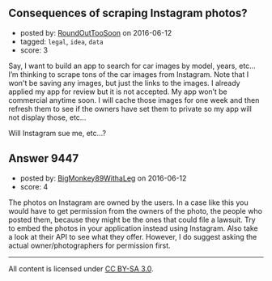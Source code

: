 ## Consequences of scraping Instagram photos?

- posted by: [RoundOutTooSoon](https://stackexchange.com/users/49522/roundouttoosoon) on 2016-06-12
- tagged: `legal`, `idea`, `data`
- score: 3

Say, I want to build an app to search for car images by model, years, etc… I’m thinking to scrape tons of the car images from Instagram. Note that I won't be saving any images, but just the links to the images. I already applied my app for review but it is not accepted. My app won’t be commercial anytime soon. I will cache those images for one week and then refresh them to see if the owners have set them to private so my app will not display those, etc...

Will Instagram sue me, etc…?


## Answer 9447

- posted by: [BigMonkey89WithaLeg](https://stackexchange.com/users/8615858/bigmonkey89withaleg) on 2016-06-12
- score: 4

The photos on Instagram are owned by the users. In a case like this you would have to get permission from the owners of the photo, the people who posted them, because they might be the ones that could file a lawsuit. Try to embed the photos in your application instead using Instagram. Also take a look at their API to see what they offer. However, I do suggest asking the actual owner/photographers for permission first.



---

All content is licensed under [CC BY-SA 3.0](https://creativecommons.org/licenses/by-sa/3.0/).

